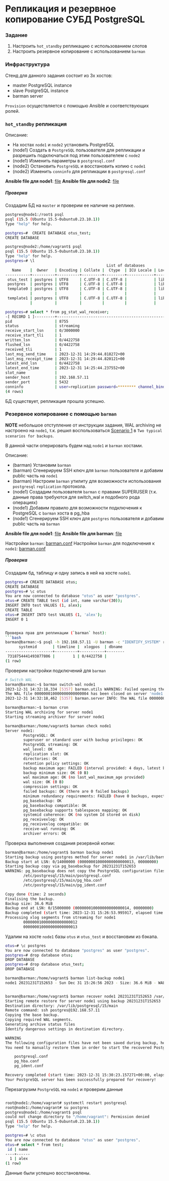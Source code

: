 # Репликация и резервное копирование СУБД PostgreSQL

### Задание

1) Настроить `hot_standby` репликацию с использованием слотов
2) Настроить резервное копирование с использованием `barman`

### Инфраструктура

Стенд для данного задания состоит из 3х хостов:
* master PostgreSQL instance
* slave PostgreSQL instance
* barman server

`Provision` осуществляется с помощью Ansible и соответствующих ролей.

### `hot_standby` репликация

Описание:
* На хостах `node1` и `node2` установить PostgreSQL
* (node1) Создать в `PostgreSQL` пользователя для репликации и разрешить подключаться под этим пользователем с `node2`
* (node1) Изменить параметры в `postgresql.conf`
* (node2) Остановить `PostgreSQL` и восстановить копию с `node1`
* (node2) Изменить `conninfo` для репликации в `postgresql.conf`


**Ansible file для node1**: [file](./provisioning/roles/postgres_master/tasks/main.yaml)
**Ansible file для node2**: [file](./provisioning/roles/postgres_slave/tasks/main.yaml)

##### Проверка

Создадим БД на `master` и проверим ее наличие на реплике.

```bash
postgres@node1:/root$ psql 
psql (15.5 (Ubuntu 15.5-0ubuntu0.23.10.1))
Type "help" for help.

postgres=#  CREATE DATABASE otus_test;
CREATE DATABASE
```

```bash
postgres@node2:/home/vagrant$ psql
psql (15.5 (Ubuntu 15.5-0ubuntu0.23.10.1))
Type "help" for help.
postgres=# \l
                                             List of databases
   Name    |  Owner   | Encoding | Collate |  Ctype  | ICU Locale | Locale Provider |   Access privileges   
-----------+----------+----------+---------+---------+------------+-----------------+-----------------------
 otus_test | postgres | UTF8     | C.UTF-8 | C.UTF-8 |            | libc            | 
 postgres  | postgres | UTF8     | C.UTF-8 | C.UTF-8 |            | libc            | 
 template0 | postgres | UTF8     | C.UTF-8 | C.UTF-8 |            | libc            | =c/postgres          +
           |          |          |         |         |            |                 | postgres=CTc/postgres
 template1 | postgres | UTF8     | C.UTF-8 | C.UTF-8 |            | libc            | =c/postgres          +
           |          |          |         |         |            |                 | postgres=CTc/postgres

postgres=# select * from pg_stat_wal_receiver;
-[ RECORD 1 ]---------+-------------------------------------------------------------------------------------------------------------------------------------------------------------------------------------------------------------------------------------------------------------------------------------
pid                   | 8755
status                | streaming
receive_start_lsn     | 0/3000000
receive_start_tli     | 1
written_lsn           | 0/4422758
flushed_lsn           | 0/4422758
received_tli          | 1
last_msg_send_time    | 2023-12-31 14:29:44.818272+00
last_msg_receipt_time | 2023-12-31 14:29:44.820121+00
latest_end_lsn        | 0/4422758
latest_end_time       | 2023-12-31 14:25:44.237552+00
slot_name             | 
sender_host           | 192.168.57.11
sender_port           | 5432
conninfo              | user=replication password=******** channel_binding=prefer dbname=replication host=192.168.57.11 port=5432 fallback_application_name=15/main sslmode=prefer sslcompression=0 sslsni=1 ssl_min_protocol_version=TLSv1.2 gssencmode=prefer krbsrvname=postgres target_session_attrs=any
(4 rows)
```

БД существует, репликация прошла успешно.

### Резервное копирование с помощью `barman`

**NOTE** небольшое отступление от инструкции задания, WAL archiving не настроено на `node1`, т.к. решил воспользоваться [Scenario 1](https://docs.pgbarman.org/release/3.9.0/#streaming-backup-vs-rsyncssh) в `Two typical scenarios for backups`.

В данной части оперировать будем над `node1` и `barman` хостами.

Описание:
* (barman) Установим `barman`
* (barman) Сгенерируем SSH ключ для `barman` пользователя и добавим public часть на `node1`
* (barman) Настроим `barman` утилиту для возможности использования `postgresql` `replication` протокола.
* (node1) Создадим пользователя `barman` с правами SUPERUSER (т.к. данные права требуются для switch_wal и подобного рода операциях)
* (node1) Добавим правило для возможности подключения к PostgreSQL с `barman` хоста в pg_hba
* (node1) Сгенерируем SSH ключ для `postgres` пользователя и добавим public часть на `barman`

**Ansible file для node1**: [file](./provisioning/roles/barman_pg/tasks/main.yaml)
**Ansible file для barman**: [file](./provisioning/roles/barman_server/tasks/main.yaml)

Настройки `barman`: [barman.conf](./provisioning/roles/barman_server/templates/barman.conf.j2)
Настройки `barman` для подключения к `node1`: [barman.conf](./provisioning/roles/barman_server/templates/node.conf.j2)

##### Проверка

Cоздадим бд, таблицу и одну запись в ней на хосте `node1`.

```bash
postgres=# CREATE DATABASE otus;
CREATE DATABASE
postgres=# \c otus
You are now connected to database "otus" as user "postgres".
otus=# CREATE TABLE test (id int, name varchar(30));
INSERT INTO test VALUES (1, alex); 
CREATE TABLE
otus=# INSERT INTO test VALUES (1, 'alex');
INSERT 0 1


Проверка прав для репликации (`barman` host):
```bash
barman@barman:~$ psql -h 192.168.57.11 -U barman -c "IDENTIFY_SYSTEM" replication=1
      systemid       | timeline |  xlogpos  | dbname 
---------------------+----------+-----------+--------
 7318754441493877806 |        1 | 0/4422758 | 
(1 row)
```

Проверим настройки подключений для `barman`
```bash
# Switch WAL
barman@barman:~$ barman switch-wal node1
2023-12-31 14:32:18,334 [5357] barman.utils WARNING: Failed opening the requested log file. Using standard error instead.
The WAL file 000000010000000000000004 has been closed on server 'node1'
2023-12-31 14:32:18,462 [5357] barman.server INFO: The WAL file 000000010000000000000004 has been closed on server 'node1'

barman@barman:~$ barman cron 
Starting WAL archiving for server node1
Starting streaming archiver for server node1

barman@barman:/home/vagrant$ barman check node1
Server node1:
        PostgreSQL: OK
        superuser or standard user with backup privileges: OK
        PostgreSQL streaming: OK
        wal_level: OK
        replication slot: OK
        directories: OK
        retention policy settings: OK
        backup maximum age: FAILED (interval provided: 4 days, latest backup age: No available backups)
        backup minimum size: OK (0 B)
        wal maximum age: OK (no last_wal_maximum_age provided)
        wal size: OK (0 B)
        compression settings: OK
        failed backups: OK (there are 0 failed backups)
        minimum redundancy requirements: FAILED (have 0 backups, expected at least 1)
        pg_basebackup: OK
        pg_basebackup compatible: OK
        pg_basebackup supports tablespaces mapping: OK
        systemid coherence: OK (no system Id stored on disk)
        pg_receivexlog: OK
        pg_receivexlog compatible: OK
        receive-wal running: OK
        archiver errors: OK

```

Проверка выполнения создания резервной копии:
```bash
barman@barman:/home/vagrant$ barman backup node1
Starting backup using postgres method for server node1 in /var/lib/barman/node1/base/20231231T152653
Backup start at LSN: 0/14000000 (000000010000000000000013, 00000000)
Starting backup copy via pg_basebackup for 20231231T152653
WARNING: pg_basebackup does not copy the PostgreSQL configuration files that reside outside PGDATA. Please manually backup the following files:
        /etc/postgresql/15/main/postgresql.conf
        /etc/postgresql/15/main/pg_hba.conf
        /etc/postgresql/15/main/pg_ident.conf

Copy done (time: 2 seconds)
Finalising the backup.
Backup size: 36.6 MiB
Backup end at LSN: 0/15000000 (000000010000000000000014, 00000000)
Backup completed (start time: 2023-12-31 15:26:53.995917, elapsed time: 3 seconds)
Processing xlog segments from streaming for node1
        000000010000000000000012
        000000010000000000000013
```

Удалим на хосте `node1` базы `otus` и `otus_test` и восстановим из бэкапа.

```bash
otus=# \c postgres
You are now connected to database "postgres" as user "postgres".
postgres=# drop database otus;
DROP DATABASE
postgres=# drop database otus_test;
DROP DATABASE
```


```bash
barman@barman:/home/vagrant$ barman list-backup node1
node1 20231231T152653 - Sun Dec 31 15:26:56 2023 - Size: 36.6 MiB - WAL Size: 0 B


barman@barman:/home/vagrant$ barman recover node1 20231231T152653 /var/lib/postgresql/15/main --remote-ssh-comman "ssh postgres@192.168.57.11"                                                                       
Starting remote restore for server node1 using backup 20231231T152653
Destination directory: /var/lib/postgresql/15/main
Remote command: ssh postgres@192.168.57.11
Copying the base backup.
Copying required WAL segments.
Generating archive status files
Identify dangerous settings in destination directory.

WARNING
The following configuration files have not been saved during backup, hence they have not been restored.
You need to manually restore them in order to start the recovered PostgreSQL instance:

    postgresql.conf
    pg_hba.conf
    pg_ident.conf

Recovery completed (start time: 2023-12-31 15:30:23.157271+00:00, elapsed time: 9 seconds)
Your PostgreSQL server has been successfully prepared for recovery!
```


Перезагрузим `PostgreSQL` на `node1` и проверим данные
```bash

root@node1:/home/vagrant# systemctl restart postgresql
root@node1:/home/vagrant# su postgres
postgres@node1:/home/vagrant$ psql
could not change directory to "/home/vagrant": Permission denied
psql (15.5 (Ubuntu 15.5-0ubuntu0.23.10.1))
Type "help" for help.

postgres=# \c otus
You are now connected to database "otus" as user "postgres".
otus=# select * from test;
 id | name 
----+------
  1 | alex
(1 row)

```

Данные были успешно восстановлены.